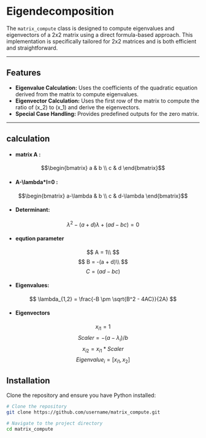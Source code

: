# Eigendecomposition

The `matrix_compute` class is designed to compute eigenvalues and eigenvectors of a 2x2 matrix using a direct formula-based approach. This implementation is specifically tailored for 2x2 matrices and is both efficient and straightforward.

---

## Features
- **Eigenvalue Calculation:** Uses the coefficients of the quadratic equation derived from the matrix to compute eigenvalues.
- **Eigenvector Calculation:** Uses the first row of the matrix to compute the ratio of \(x_2\) to \(x_1\) and derive the eigenvectors.
- **Special Case Handling:** Provides predefined outputs for the zero matrix.

---
## calculation
- #### matrix A :
$$\begin{bmatrix} 
a & b \\ 
c & d 
\end{bmatrix}$$

- ####  A-\lambda*I=0  :
$$\begin{bmatrix} 
a-\lambda & b \\ 
c & d-\lambda 
\end{bmatrix}$$

- #### Determinant:
$$\lambda^2 - (a+d)\lambda+(ad-bc) = 0$$

- #### eqution parameter
$$
A = 1\\ 
$$
$$
B = -(a + d)\\ 
$$
$$
C = (ad - bc)
$$

- #### Eigenvalues:
$$
\lambda_{1,2} = \frac{-B \pm \sqrt{B^2 - 4AC}}{2A}
$$

- #### Eigenvectors
$$
x_{i1} = 1
$$
$$
Scaler = -(a-\lambda_{i})/b 
$$
$$
x_{i2} = x_{i1}*Scaler 
$$
$$
Eigenvalue_{i} = [x_{i1},x_{2}]
$$

## Installation

Clone the repository and ensure you have Python installed:
```bash
# Clone the repository
git clone https://github.com/username/matrix_compute.git

# Navigate to the project directory
cd matrix_compute

